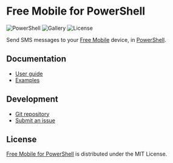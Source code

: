 # Free Mobile for PowerShell
![PowerShell](https://badgen.net/static/pwsh/%3E%3D7.5/green) ![Gallery](https://badgen.net/static/gallery/v0.1.0/blue) ![License](https://badgen.net/static/license/MIT/blue)

Send SMS messages to your [Free Mobile](https://mobile.free.fr) device,
in [PowerShell](https://learn.microsoft.com/en-us/powershell).

## Documentation
- [User guide](https://github.com/cedx/free-mobile.ps1/wiki)
- [Examples](https://github.com/cedx/free-mobile.ps1/tree/main/example)

## Development
- [Git repository](https://github.com/cedx/free-mobile.ps1)
- [Submit an issue](https://github.com/cedx/free-mobile.ps1/issues)

## License
[Free Mobile for PowerShell](https://github.com/cedx/free-mobile.ps1) is distributed under the MIT License.
